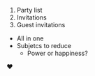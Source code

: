 1. Party list
2. Invitations
  1. Guest invitations

* All in one
* Subjetcs to reduce
  * Power or happiness?

:heart:
